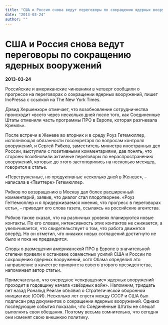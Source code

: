 ```yaml
---
title: "США и Россия снова ведут переговоры по сокращению ядерных вооружений"
date: "2013-03-24"
author: ""
---
```


# США и Россия снова ведут переговоры по сокращению ядерных вооружений

**2013-03-24** 

Российские и американские чиновники в четверг сообщили о прогрессе на переговорах о сокращении ядерных вооружений, пишет InoPressa с ссылкой на The New York Times.

Дэвид Хершенхорн отмечает, что возобновление сотрудничества происходит «всего через несколько дней после того, как Соединенные Штаты отменили часть программы ПРО в Европе, которая разгневала Кремль».

После встречи в Женеве во вторник и в среду Роуз Гетемюллер, исполняющая обязанности госсекретаря по вопросам контроля вооружений, и Сергей Рябков, заместитель министра иностранных дел России, выступили с позитивными комментариями, дав понять, что стороны возобновили активные переговоры по нераспространению вооружений, которые до этого застопорились на несколько месяцев, говорится в статье.

«Перегруженные, но продуктивные несколько дней в Женеве», – написала в «Твиттере» Гетемюллер.

Рябков по возвращению в Москву дал более расширенный комментарий, заявив, что диалог стал плодотворнее. «Роуз Геттемюллер и я придерживаемся мнения, что прогресс в переговорах есть», – приводит его слова газета, ссылаясь на российские агентства.

Рябков также сказал, что на различных уровнях планируются новые контакты. По его словам, интенсивность этих контактов не снижается, а увеличивается, что свидетельствует о том, что работа движется вперёд. Но он отметил, что никаких новых соглашений достигнуто не было и пока не предвидится.

Споры о размещении американской ПРО в Европе в значительной степени привели к остановке совместных усилий США и России по сокращению ядерных вооружений, хотя Обама определил это направление в качестве приоритета своего второго президентства, напоминает автор статьи.

Примечательно, что очередное «сокращение» ядерных вооружений проходит в годовщину начала «звёздных войн». Напомним, тридцать лет назад Рональд Рейган объявил о Стратегической оборонной инициативе (СОИ). Несколько лет спустя между СССР и США был подписан ряд документов о сокращении ядерных вооружений. Однако последующие события показали, что Соединённые Штаты не спешат выполнять свои обещания. Поэтому весьма сомнительно, что сегодня они изменят свою внешнюю политику.